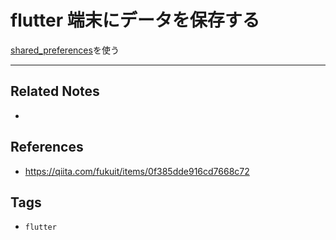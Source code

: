 # flutter 端末にデータを保存する
[shared_preferences](https://pub.dev/packages/shared_preferences)を使う


---
## Related Notes
- 

## References
- https://qiita.com/fukuit/items/0f385dde916cd7668c72

## Tags
- `flutter` 